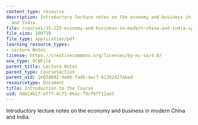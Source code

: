 ```yaml
---
content_type: resource
description: Introductory lecture notes on the economy and business in modern China
  and India.
file: /courses/15-225-economy-and-business-in-modern-china-and-india-spring-2008/ddb14b17eff76c7596acf9cf6ff12ae5_lecture1.pdf
file_size: 109738
file_type: application/pdf
learning_resource_types:
- Lecture Notes
license: https://creativecommons.org/licenses/by-nc-sa/4.0/
ocw_type: OCWFile
parent_title: Lecture Notes
parent_type: CourseSection
parent_uid: 1e034602-4e06-fad5-4ac7-61362427abad
resourcetype: Document
title: Introduction to the Course
uid: ddb14b17-eff7-6c75-96ac-f9cf6ff12ae5
---
```

Introductory lecture notes on the economy and business in modern China and India.